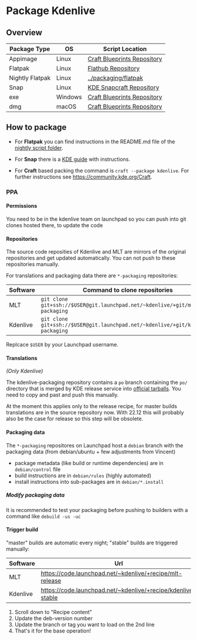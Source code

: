 # Package Kdenlive

## Overview

Package Type     | OS      | Script Location
---------------- | ------- | ----------------------------------------
Appimage         | Linux   | [Craft Blueprints Repository][craft]
Flatpak          | Linux   | [Flathub Repository][flatpak]
Nightly Flatpak  | Linux   | [../packaging/flatpak][nightly-flatpak]
Snap             | Linux   | [KDE Snapcraft Repository][snap]
exe              | Windows | [Craft Blueprints Repository][craft]
dmg              | macOS   | [Craft Blueprints Repository][craft]

## How to package

* For **Flatpak** you can find instructions in the README.md file of the [nightly script folder][nightly-flatpak].

* For **Snap** there is a [KDE guide][snap-kde-guide] with instructions.

* For **Craft** based packing the command is `craft --package kdenlive`. For further instructions see https://community.kde.org/Craft.

### PPA

#### Permissions

You need to be in the kdenlive team on launchpad so you can push into git clones hosted there, to update the code

#### Repositories

The source code reposities of Kdenlive and MLT are mirrors of the original repositories and get updated automatically. You can not push to these repositories manually.

For translations and packaging data there are `*-packaging` repositories:


| Software | Command to clone repositories                                                   |
| -------- | ------------------------------------------------------------------------------- |
| MLT      | `git clone git+ssh://$USER@git.launchpad.net/~kdenlive/+git/mlt-packaging`      |
| Kdenlive | `git clone git+ssh://$USER@git.launchpad.net/~kdenlive/+git/kdenlive-packaging` |

Replcace `$USER` by your Launchpad username.

#### Translations

*(Only Kdenlive)*

The kdenlive-packaging repository contains a `po` branch containing the `po/` directory that is merged by KDE release service into [official tarballs][kde-release-tars]. You need to copy and past and push this manually.

At the moment this applies only to the release recipe, for master builds translations are in the source repository now. With 22.12 this will probably also be the case for release so this step will be obsolete.

#### Packaging data

The `*-packaging` repositores on Launchpad host a `debian` branch with the packaging data (from debian/ubuntu + few adjustments from Vincent)

* package metadata (like build or runtime dependencies) are in `debian/control` file
* build instructions are in `debian/rules` (highly automated)
* install instructions into sub-packages are in `debian/*.install`

##### Modify packaging data

It is recommended to test your packaging before pushing to builders with a command like `debuild -us -uc`

#### Trigger build

"master" builds are automatic every night; "stable" builds are triggered manually:

| Software | Url                                                          |
| -------- | ------------------------------------------------------------ |
| MLT      | https://code.launchpad.net/~kdenlive/+recipe/mlt-release     |
| Kdenlive | https://code.launchpad.net/~kdenlive/+recipe/kdenlive-stable |

1. Scroll down to "Recipe content"
2. Update the deb-version number
3. Update the branch or tag you want to load on the 2nd line
4. That's it for the base operation!

[flatpak]: https://github.com/flathub/org.kde.kdenlive
[nightly-flatpak]: ../packaging/flatpak
[snap]: https://invent.kde.org/packaging/snapcraft-kde-applications/-/tree/Neon/release/kdenlive
[snap-kde-guide]: https://community.kde.org/Guidelines_and_HOWTOs/Snap
[craft]: https://invent.kde.org/packaging/craft-blueprints-kde/-/blob/master/kde/kdemultimedia/kdenlive
[kde-release-tars]: https://download.kde.org/stable/release-service

